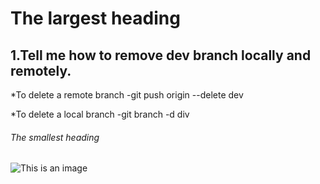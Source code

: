 # The largest heading
## 1.Tell me how to remove dev branch locally and remotely.
 *To delete a remote branch​
   -git push origin --delete dev

*To delete a local branch​
   -git branch -d div
###### The smallest heading
![This is an image](https://myoctocat.com/assets/images/base-octocat.svg)
